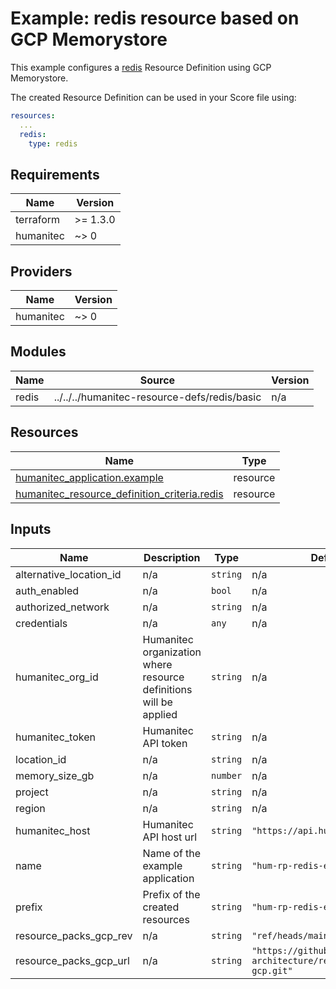 # Example: redis resource based on GCP Memorystore

This example configures a [redis](https://developer.humanitec.com/platform-orchestrator/reference/resource-types/#redis) Resource Definition using GCP Memorystore.

The created Resource Definition can be used in your Score file using:

```yaml
resources:
  ...
  redis:
    type: redis
```

<!-- BEGIN_TF_DOCS -->
## Requirements

| Name | Version |
|------|---------|
| terraform | >= 1.3.0 |
| humanitec | ~> 0 |

## Providers

| Name | Version |
|------|---------|
| humanitec | ~> 0 |

## Modules

| Name | Source | Version |
|------|--------|---------|
| redis | ../../../humanitec-resource-defs/redis/basic | n/a |

## Resources

| Name | Type |
|------|------|
| [humanitec_application.example](https://registry.terraform.io/providers/humanitec/humanitec/latest/docs/resources/application) | resource |
| [humanitec_resource_definition_criteria.redis](https://registry.terraform.io/providers/humanitec/humanitec/latest/docs/resources/resource_definition_criteria) | resource |

## Inputs

| Name | Description | Type | Default | Required |
|------|-------------|------|---------|:--------:|
| alternative\_location\_id | n/a | `string` | n/a | yes |
| auth\_enabled | n/a | `bool` | n/a | yes |
| authorized\_network | n/a | `string` | n/a | yes |
| credentials | n/a | `any` | n/a | yes |
| humanitec\_org\_id | Humanitec organization where resource definitions will be applied | `string` | n/a | yes |
| humanitec\_token | Humanitec API token | `string` | n/a | yes |
| location\_id | n/a | `string` | n/a | yes |
| memory\_size\_gb | n/a | `number` | n/a | yes |
| project | n/a | `string` | n/a | yes |
| region | n/a | `string` | n/a | yes |
| humanitec\_host | Humanitec API host url | `string` | `"https://api.humanitec.io"` | no |
| name | Name of the example application | `string` | `"hum-rp-redis-example"` | no |
| prefix | Prefix of the created resources | `string` | `"hum-rp-redis-ex-"` | no |
| resource\_packs\_gcp\_rev | n/a | `string` | `"ref/heads/main"` | no |
| resource\_packs\_gcp\_url | n/a | `string` | `"https://github.com/humanitec-architecture/resource-packs-gcp.git"` | no |
<!-- END_TF_DOCS -->
